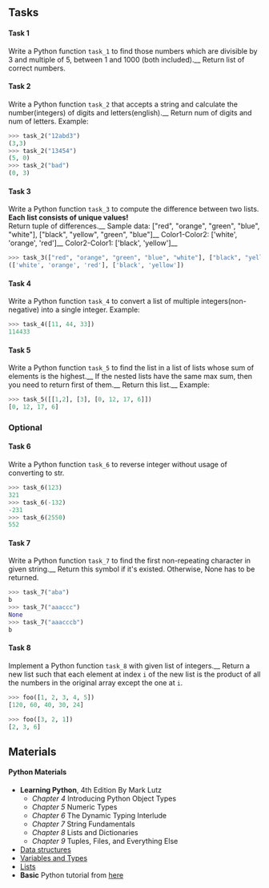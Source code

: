 ﻿﻿
## Tasks

#### Task 1
Write a Python function `task_1` to find those numbers which are divisible by 3 and multiple of 5, between 1 and  1000 (both included).__
Return list of correct numbers.

#### Task 2
Write a Python function `task_2` that accepts a string and calculate the number(integers) of digits and letters(english).__
Return num of digits and num of letters.
Example:
```python
>>> task_2("12abd3")
(3,3)
>>> task_2("13454")
(5, 0)
>>> task_2("bad")
(0, 3)
```

#### Task 3
Write a Python function `task_3` to compute the difference between two lists. __Each list consists of unique values!__ <br />
Return tuple of differences.__
Sample data: ["red", "orange", "green", "blue", "white"], ["black", "yellow", "green", "blue"]__
Color1-Color2: ['white', 'orange', 'red']__
Color2-Color1: ['black', 'yellow']__
```python
>>> task_3(["red", "orange", "green", "blue", "white"], ["black", "yellow", "green", "blue"])
(['white', 'orange', 'red'], ['black', 'yellow'])
```

#### Task 4
Write a Python function `task_4` to convert a list of multiple integers(non-negative) into a single integer. 
Example:
```python
>>> task_4([11, 44, 33])
114433
```

#### Task 5
Write a Python function `task_5` to find the list in a list of lists whose sum of elements is the highest.__
If the nested lists have the same max sum, then you need to return first of them.__
Return this list.__
Example:
```python
>>> task_5([[1,2], [3], [0, 12, 17, 6]])
[0, 12, 17, 6]
```

### Optional

#### Task 6
Write a Python function `task_6` to reverse integer without usage of converting to str.
```python
>>> task_6(123)
321
>>> task_6(-132)
-231
>>> task_6(2550)
552
```

#### Task 7
Write a Python function `task_7` to find the first non-repeating character in given string.__
Return this symbol if it's existed. Otherwise, None has to be returned.
```python
>>> task_7("aba")
b
>>> task_7("aaaccc")
None
>>> task_7("aaacccb")
b
```

#### Task 8
Implement a Python function `task_8` with given list of integers.__
Return a new list such that each element at index `i` of the new list is the product of all the numbers in the original array except the one at `i`.
```python
>>> foo([1, 2, 3, 4, 5])
[120, 60, 40, 30, 24]

>>> foo([3, 2, 1])
[2, 3, 6]
```

## Materials

#### Python Materials
* __Learning Python__, 4th Edition By Mark Lutz
  * _Chapter 4_ Introducing Python Object Types
  * _Chapter 5_ Numeric Types
  * _Chapter 6_ The Dynamic Typing Interlude
  * _Chapter 7_ String Fundamentals
  * _Chapter 8_ Lists and Dictionaries
  * _Chapter 9_ Tuples, Files, and Everything Else
* [Data structures](https://docs.python.org/3.6/tutorial/datastructures.html)
* [Variables and Types](https://www.learnpython.org/en/Variables_and_Types)
* [Lists](https://www.learnpython.org/en/Lists)
* __Basic__ Python tutorial from [here](https://www.tutorialspoint.com/python/index.htm)
